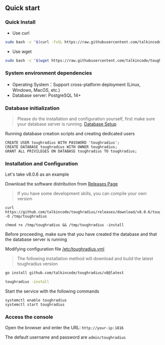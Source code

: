 ## Quick start

### Quick Install

- Use curl 

```bash
sudo bash -c "$(curl -fsSL https://raw.githubusercontent.com/talkincode/toughradius/main/installer.sh)"
```

- Use wget

```bash
sudo bash -c "$(wget https://raw.githubusercontent.com/talkincode/toughradius/main/installer.sh -O -)"
```

### System environment dependencies

- Operating System：Support cross-platform deployment (Linux, Windows, MacOS, etc.)
- Database server: PostgreSQL 14+

### Database initialization

> Please do the installation and configuration yourself, first make sure your database server is running. [Database Setup](https://github.com/talkincode/toughradius/wiki/Database-Setup)

Running database creation scripts and creating dedicated users

```
CREATE USER toughradius WITH PASSWORD 'toughradius';
CREATE DATABASE toughradius WITH OWNER toughradius;
GRANT ALL PRIVILEGES ON DATABASE toughradius TO toughradius;
```

### Installation and Configuration

Let's take v8.0.6 as an example

Download the software distribution from [Releases Page](https://github.com/talkincode/toughradius/releases)

> If you have some development skills, you can compile your own version

```
curl https://github.com/talkincode/toughradius/releases/download/v8.0.6/toughradius_amd64 -O /tmp/toughradius

chmod +x /tmp/toughradius && /tmp/toughradius -install

```

Before proceeding, make sure that you have created the database and that the database server is running

Modifying configuration file [/etc/toughradius.yml](Configuration.md)


> The following installation method will download and build the latest toughradius version 

```bash
go install github.com/talkincode/toughradius/v8@latest

toughradius -install
```

Start the service with the following commands

    systemctl enable toughradius
    systemctl start toughradius

### Access the console

Open the browser and enter the URL: `http://your-ip:1816`

The default username and password are `admin/toughradius`